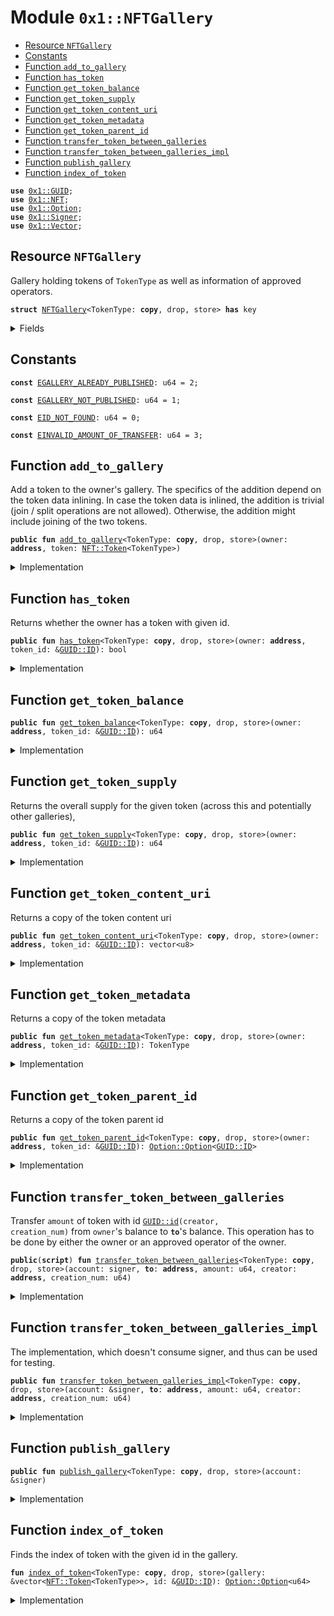 
<a name="0x1_NFTGallery"></a>

# Module `0x1::NFTGallery`



-  [Resource `NFTGallery`](#0x1_NFTGallery_NFTGallery)
-  [Constants](#@Constants_0)
-  [Function `add_to_gallery`](#0x1_NFTGallery_add_to_gallery)
-  [Function `has_token`](#0x1_NFTGallery_has_token)
-  [Function `get_token_balance`](#0x1_NFTGallery_get_token_balance)
-  [Function `get_token_supply`](#0x1_NFTGallery_get_token_supply)
-  [Function `get_token_content_uri`](#0x1_NFTGallery_get_token_content_uri)
-  [Function `get_token_metadata`](#0x1_NFTGallery_get_token_metadata)
-  [Function `get_token_parent_id`](#0x1_NFTGallery_get_token_parent_id)
-  [Function `transfer_token_between_galleries`](#0x1_NFTGallery_transfer_token_between_galleries)
-  [Function `transfer_token_between_galleries_impl`](#0x1_NFTGallery_transfer_token_between_galleries_impl)
-  [Function `publish_gallery`](#0x1_NFTGallery_publish_gallery)
-  [Function `index_of_token`](#0x1_NFTGallery_index_of_token)


<pre><code><b>use</b> <a href="../../../../../../../experimental/releases/artifacts/current/build/MoveStdlib/docs/GUID.md#0x1_GUID">0x1::GUID</a>;
<b>use</b> <a href="NFT.md#0x1_NFT">0x1::NFT</a>;
<b>use</b> <a href="../../../../../../../experimental/releases/artifacts/current/build/MoveStdlib/docs/Option.md#0x1_Option">0x1::Option</a>;
<b>use</b> <a href="../../../../../../../experimental/releases/artifacts/current/build/MoveStdlib/docs/Signer.md#0x1_Signer">0x1::Signer</a>;
<b>use</b> <a href="../../../../../../../experimental/releases/artifacts/current/build/MoveStdlib/docs/Vector.md#0x1_Vector">0x1::Vector</a>;
</code></pre>



<a name="0x1_NFTGallery_NFTGallery"></a>

## Resource `NFTGallery`

Gallery holding tokens of <code>TokenType</code> as well as information of approved operators.


<pre><code><b>struct</b> <a href="NFTGallery.md#0x1_NFTGallery">NFTGallery</a>&lt;TokenType: <b>copy</b>, drop, store&gt; <b>has</b> key
</code></pre>



<details>
<summary>Fields</summary>


<dl>
<dt>
<code>gallery: vector&lt;<a href="NFT.md#0x1_NFT_Token">NFT::Token</a>&lt;TokenType&gt;&gt;</code>
</dt>
<dd>

</dd>
</dl>


</details>

<a name="@Constants_0"></a>

## Constants


<a name="0x1_NFTGallery_EGALLERY_ALREADY_PUBLISHED"></a>



<pre><code><b>const</b> <a href="NFTGallery.md#0x1_NFTGallery_EGALLERY_ALREADY_PUBLISHED">EGALLERY_ALREADY_PUBLISHED</a>: u64 = 2;
</code></pre>



<a name="0x1_NFTGallery_EGALLERY_NOT_PUBLISHED"></a>



<pre><code><b>const</b> <a href="NFTGallery.md#0x1_NFTGallery_EGALLERY_NOT_PUBLISHED">EGALLERY_NOT_PUBLISHED</a>: u64 = 1;
</code></pre>



<a name="0x1_NFTGallery_EID_NOT_FOUND"></a>



<pre><code><b>const</b> <a href="NFTGallery.md#0x1_NFTGallery_EID_NOT_FOUND">EID_NOT_FOUND</a>: u64 = 0;
</code></pre>



<a name="0x1_NFTGallery_EINVALID_AMOUNT_OF_TRANSFER"></a>



<pre><code><b>const</b> <a href="NFTGallery.md#0x1_NFTGallery_EINVALID_AMOUNT_OF_TRANSFER">EINVALID_AMOUNT_OF_TRANSFER</a>: u64 = 3;
</code></pre>



<a name="0x1_NFTGallery_add_to_gallery"></a>

## Function `add_to_gallery`

Add a token to the owner's gallery.
The specifics of the addition depend on the token data inlining.
In case the token data is inlined, the addition is trivial (join / split operations are not allowed).
Otherwise, the addition might include joining of the two tokens.


<pre><code><b>public</b> <b>fun</b> <a href="NFTGallery.md#0x1_NFTGallery_add_to_gallery">add_to_gallery</a>&lt;TokenType: <b>copy</b>, drop, store&gt;(owner: <b>address</b>, token: <a href="NFT.md#0x1_NFT_Token">NFT::Token</a>&lt;TokenType&gt;)
</code></pre>



<details>
<summary>Implementation</summary>


<pre><code><b>public</b> <b>fun</b> <a href="NFTGallery.md#0x1_NFTGallery_add_to_gallery">add_to_gallery</a>&lt;TokenType: <b>copy</b> + store + drop&gt;(owner: <b>address</b>, token: Token&lt;TokenType&gt;)
<b>acquires</b> <a href="NFTGallery.md#0x1_NFTGallery">NFTGallery</a> {
    <b>assert</b>!(<b>exists</b>&lt;<a href="NFTGallery.md#0x1_NFTGallery">NFTGallery</a>&lt;TokenType&gt;&gt;(owner), <a href="NFTGallery.md#0x1_NFTGallery_EGALLERY_NOT_PUBLISHED">EGALLERY_NOT_PUBLISHED</a>);
    <b>let</b> gallery = &<b>mut</b> <b>borrow_global_mut</b>&lt;<a href="NFTGallery.md#0x1_NFTGallery">NFTGallery</a>&lt;TokenType&gt;&gt;(owner).gallery;
    <b>if</b> (!<a href="NFT.md#0x1_NFT_is_data_inlined">NFT::is_data_inlined</a>&lt;TokenType&gt;(&token)) {
        <b>let</b> index_opt = <a href="NFTGallery.md#0x1_NFTGallery_index_of_token">index_of_token</a>&lt;TokenType&gt;(gallery, &<a href="NFT.md#0x1_NFT_id">NFT::id</a>&lt;TokenType&gt;(&token));
        <b>if</b> (<a href="../../../../../../../experimental/releases/artifacts/current/build/MoveStdlib/docs/Option.md#0x1_Option_is_some">Option::is_some</a>(&index_opt)) {
            <b>let</b> prev_token_idx = <a href="../../../../../../../experimental/releases/artifacts/current/build/MoveStdlib/docs/Option.md#0x1_Option_extract">Option::extract</a>(&<b>mut</b> index_opt);
            // The gallery already <b>has</b> the given token: <b>update</b> its balance
            <a href="NFT.md#0x1_NFT_join">NFT::join</a>&lt;TokenType&gt;(<a href="../../../../../../../experimental/releases/artifacts/current/build/MoveStdlib/docs/Vector.md#0x1_Vector_borrow_mut">Vector::borrow_mut</a>(gallery, prev_token_idx), token);
            <b>return</b>
        }
    };
    <a href="../../../../../../../experimental/releases/artifacts/current/build/MoveStdlib/docs/Vector.md#0x1_Vector_push_back">Vector::push_back</a>(gallery, token)
}
</code></pre>



</details>

<a name="0x1_NFTGallery_has_token"></a>

## Function `has_token`

Returns whether the owner has a token with given id.


<pre><code><b>public</b> <b>fun</b> <a href="NFTGallery.md#0x1_NFTGallery_has_token">has_token</a>&lt;TokenType: <b>copy</b>, drop, store&gt;(owner: <b>address</b>, token_id: &<a href="../../../../../../../experimental/releases/artifacts/current/build/MoveStdlib/docs/GUID.md#0x1_GUID_ID">GUID::ID</a>): bool
</code></pre>



<details>
<summary>Implementation</summary>


<pre><code><b>public</b> <b>fun</b> <a href="NFTGallery.md#0x1_NFTGallery_has_token">has_token</a>&lt;TokenType: <b>copy</b> + store + drop&gt;(owner: <b>address</b>, token_id: &<a href="../../../../../../../experimental/releases/artifacts/current/build/MoveStdlib/docs/GUID.md#0x1_GUID_ID">GUID::ID</a>): bool <b>acquires</b> <a href="NFTGallery.md#0x1_NFTGallery">NFTGallery</a> {
    <a href="../../../../../../../experimental/releases/artifacts/current/build/MoveStdlib/docs/Option.md#0x1_Option_is_some">Option::is_some</a>(&<a href="NFTGallery.md#0x1_NFTGallery_index_of_token">index_of_token</a>(&<b>borrow_global</b>&lt;<a href="NFTGallery.md#0x1_NFTGallery">NFTGallery</a>&lt;TokenType&gt;&gt;(owner).gallery, token_id))
}
</code></pre>



</details>

<a name="0x1_NFTGallery_get_token_balance"></a>

## Function `get_token_balance`



<pre><code><b>public</b> <b>fun</b> <a href="NFTGallery.md#0x1_NFTGallery_get_token_balance">get_token_balance</a>&lt;TokenType: <b>copy</b>, drop, store&gt;(owner: <b>address</b>, token_id: &<a href="../../../../../../../experimental/releases/artifacts/current/build/MoveStdlib/docs/GUID.md#0x1_GUID_ID">GUID::ID</a>): u64
</code></pre>



<details>
<summary>Implementation</summary>


<pre><code><b>public</b> <b>fun</b> <a href="NFTGallery.md#0x1_NFTGallery_get_token_balance">get_token_balance</a>&lt;TokenType: <b>copy</b> + store + drop&gt;(owner: <b>address</b>, token_id: &<a href="../../../../../../../experimental/releases/artifacts/current/build/MoveStdlib/docs/GUID.md#0x1_GUID_ID">GUID::ID</a>
): u64 <b>acquires</b> <a href="NFTGallery.md#0x1_NFTGallery">NFTGallery</a> {
    <b>let</b> gallery = &<b>borrow_global</b>&lt;<a href="NFTGallery.md#0x1_NFTGallery">NFTGallery</a>&lt;TokenType&gt;&gt;(owner).gallery;
    <b>let</b> index_opt = <a href="NFTGallery.md#0x1_NFTGallery_index_of_token">index_of_token</a>&lt;TokenType&gt;(gallery, token_id);
    <b>if</b> (<a href="../../../../../../../experimental/releases/artifacts/current/build/MoveStdlib/docs/Option.md#0x1_Option_is_none">Option::is_none</a>(&index_opt)) {
        0
    } <b>else</b> {
        <b>let</b> token = <a href="../../../../../../../experimental/releases/artifacts/current/build/MoveStdlib/docs/Vector.md#0x1_Vector_borrow">Vector::borrow</a>(gallery, <a href="../../../../../../../experimental/releases/artifacts/current/build/MoveStdlib/docs/Option.md#0x1_Option_extract">Option::extract</a>(&<b>mut</b> index_opt));
        <a href="NFT.md#0x1_NFT_get_balance">NFT::get_balance</a>(token)
    }
}
</code></pre>



</details>

<a name="0x1_NFTGallery_get_token_supply"></a>

## Function `get_token_supply`

Returns the overall supply for the given token (across this and potentially other galleries),


<pre><code><b>public</b> <b>fun</b> <a href="NFTGallery.md#0x1_NFTGallery_get_token_supply">get_token_supply</a>&lt;TokenType: <b>copy</b>, drop, store&gt;(owner: <b>address</b>, token_id: &<a href="../../../../../../../experimental/releases/artifacts/current/build/MoveStdlib/docs/GUID.md#0x1_GUID_ID">GUID::ID</a>): u64
</code></pre>



<details>
<summary>Implementation</summary>


<pre><code><b>public</b> <b>fun</b> <a href="NFTGallery.md#0x1_NFTGallery_get_token_supply">get_token_supply</a>&lt;TokenType: <b>copy</b> + store + drop&gt;(owner: <b>address</b>, token_id: &<a href="../../../../../../../experimental/releases/artifacts/current/build/MoveStdlib/docs/GUID.md#0x1_GUID_ID">GUID::ID</a>): u64 <b>acquires</b> <a href="NFTGallery.md#0x1_NFTGallery">NFTGallery</a> {
    <b>let</b> gallery = &<b>borrow_global</b>&lt;<a href="NFTGallery.md#0x1_NFTGallery">NFTGallery</a>&lt;TokenType&gt;&gt;(owner).gallery;
    <b>let</b> index_opt = <a href="NFTGallery.md#0x1_NFTGallery_index_of_token">index_of_token</a>&lt;TokenType&gt;(gallery, token_id);
    <b>assert</b>!(<a href="../../../../../../../experimental/releases/artifacts/current/build/MoveStdlib/docs/Option.md#0x1_Option_is_some">Option::is_some</a>(&index_opt), <a href="NFTGallery.md#0x1_NFTGallery_EID_NOT_FOUND">EID_NOT_FOUND</a>);
    <b>let</b> token = <a href="../../../../../../../experimental/releases/artifacts/current/build/MoveStdlib/docs/Vector.md#0x1_Vector_borrow">Vector::borrow</a>(gallery, <a href="../../../../../../../experimental/releases/artifacts/current/build/MoveStdlib/docs/Option.md#0x1_Option_extract">Option::extract</a>(&<b>mut</b> index_opt));
    <a href="NFT.md#0x1_NFT_get_supply">NFT::get_supply</a>(token)
}
</code></pre>



</details>

<a name="0x1_NFTGallery_get_token_content_uri"></a>

## Function `get_token_content_uri`

Returns a copy of the token content uri


<pre><code><b>public</b> <b>fun</b> <a href="NFTGallery.md#0x1_NFTGallery_get_token_content_uri">get_token_content_uri</a>&lt;TokenType: <b>copy</b>, drop, store&gt;(owner: <b>address</b>, token_id: &<a href="../../../../../../../experimental/releases/artifacts/current/build/MoveStdlib/docs/GUID.md#0x1_GUID_ID">GUID::ID</a>): vector&lt;u8&gt;
</code></pre>



<details>
<summary>Implementation</summary>


<pre><code><b>public</b> <b>fun</b> <a href="NFTGallery.md#0x1_NFTGallery_get_token_content_uri">get_token_content_uri</a>&lt;TokenType: <b>copy</b> + store + drop&gt;(owner: <b>address</b>, token_id: &<a href="../../../../../../../experimental/releases/artifacts/current/build/MoveStdlib/docs/GUID.md#0x1_GUID_ID">GUID::ID</a>): vector&lt;u8&gt; <b>acquires</b> <a href="NFTGallery.md#0x1_NFTGallery">NFTGallery</a> {
    <b>let</b> gallery = &<b>borrow_global</b>&lt;<a href="NFTGallery.md#0x1_NFTGallery">NFTGallery</a>&lt;TokenType&gt;&gt;(owner).gallery;
    <b>let</b> index_opt = <a href="NFTGallery.md#0x1_NFTGallery_index_of_token">index_of_token</a>&lt;TokenType&gt;(gallery, token_id);
    <b>assert</b>!(<a href="../../../../../../../experimental/releases/artifacts/current/build/MoveStdlib/docs/Option.md#0x1_Option_is_some">Option::is_some</a>(&index_opt), <a href="NFTGallery.md#0x1_NFTGallery_EID_NOT_FOUND">EID_NOT_FOUND</a>);
    <b>let</b> token = <a href="../../../../../../../experimental/releases/artifacts/current/build/MoveStdlib/docs/Vector.md#0x1_Vector_borrow">Vector::borrow</a>(gallery, <a href="../../../../../../../experimental/releases/artifacts/current/build/MoveStdlib/docs/Option.md#0x1_Option_extract">Option::extract</a>(&<b>mut</b> index_opt));
    <a href="NFT.md#0x1_NFT_get_content_uri">NFT::get_content_uri</a>(token)
}
</code></pre>



</details>

<a name="0x1_NFTGallery_get_token_metadata"></a>

## Function `get_token_metadata`

Returns a copy of the token metadata


<pre><code><b>public</b> <b>fun</b> <a href="NFTGallery.md#0x1_NFTGallery_get_token_metadata">get_token_metadata</a>&lt;TokenType: <b>copy</b>, drop, store&gt;(owner: <b>address</b>, token_id: &<a href="../../../../../../../experimental/releases/artifacts/current/build/MoveStdlib/docs/GUID.md#0x1_GUID_ID">GUID::ID</a>): TokenType
</code></pre>



<details>
<summary>Implementation</summary>


<pre><code><b>public</b> <b>fun</b> <a href="NFTGallery.md#0x1_NFTGallery_get_token_metadata">get_token_metadata</a>&lt;TokenType: <b>copy</b> + store + drop&gt;(owner: <b>address</b>, token_id: &<a href="../../../../../../../experimental/releases/artifacts/current/build/MoveStdlib/docs/GUID.md#0x1_GUID_ID">GUID::ID</a>): TokenType <b>acquires</b> <a href="NFTGallery.md#0x1_NFTGallery">NFTGallery</a> {
    <b>let</b> gallery = &<b>borrow_global</b>&lt;<a href="NFTGallery.md#0x1_NFTGallery">NFTGallery</a>&lt;TokenType&gt;&gt;(owner).gallery;
    <b>let</b> index_opt = <a href="NFTGallery.md#0x1_NFTGallery_index_of_token">index_of_token</a>&lt;TokenType&gt;(gallery, token_id);
    <b>assert</b>!(<a href="../../../../../../../experimental/releases/artifacts/current/build/MoveStdlib/docs/Option.md#0x1_Option_is_some">Option::is_some</a>(&index_opt), <a href="NFTGallery.md#0x1_NFTGallery_EID_NOT_FOUND">EID_NOT_FOUND</a>);
    <b>let</b> token = <a href="../../../../../../../experimental/releases/artifacts/current/build/MoveStdlib/docs/Vector.md#0x1_Vector_borrow">Vector::borrow</a>(gallery, <a href="../../../../../../../experimental/releases/artifacts/current/build/MoveStdlib/docs/Option.md#0x1_Option_extract">Option::extract</a>(&<b>mut</b> index_opt));
    <a href="NFT.md#0x1_NFT_get_metadata">NFT::get_metadata</a>(token)
}
</code></pre>



</details>

<a name="0x1_NFTGallery_get_token_parent_id"></a>

## Function `get_token_parent_id`

Returns a copy of the token parent id


<pre><code><b>public</b> <b>fun</b> <a href="NFTGallery.md#0x1_NFTGallery_get_token_parent_id">get_token_parent_id</a>&lt;TokenType: <b>copy</b>, drop, store&gt;(owner: <b>address</b>, token_id: &<a href="../../../../../../../experimental/releases/artifacts/current/build/MoveStdlib/docs/GUID.md#0x1_GUID_ID">GUID::ID</a>): <a href="../../../../../../../experimental/releases/artifacts/current/build/MoveStdlib/docs/Option.md#0x1_Option_Option">Option::Option</a>&lt;<a href="../../../../../../../experimental/releases/artifacts/current/build/MoveStdlib/docs/GUID.md#0x1_GUID_ID">GUID::ID</a>&gt;
</code></pre>



<details>
<summary>Implementation</summary>


<pre><code><b>public</b> <b>fun</b> <a href="NFTGallery.md#0x1_NFTGallery_get_token_parent_id">get_token_parent_id</a>&lt;TokenType: <b>copy</b> + store + drop&gt;(owner: <b>address</b>, token_id: &<a href="../../../../../../../experimental/releases/artifacts/current/build/MoveStdlib/docs/GUID.md#0x1_GUID_ID">GUID::ID</a>): <a href="../../../../../../../experimental/releases/artifacts/current/build/MoveStdlib/docs/Option.md#0x1_Option">Option</a>&lt;<a href="../../../../../../../experimental/releases/artifacts/current/build/MoveStdlib/docs/GUID.md#0x1_GUID_ID">GUID::ID</a>&gt; <b>acquires</b> <a href="NFTGallery.md#0x1_NFTGallery">NFTGallery</a> {
    <b>let</b> gallery = &<b>borrow_global</b>&lt;<a href="NFTGallery.md#0x1_NFTGallery">NFTGallery</a>&lt;TokenType&gt;&gt;(owner).gallery;
    <b>let</b> index_opt = <a href="NFTGallery.md#0x1_NFTGallery_index_of_token">index_of_token</a>&lt;TokenType&gt;(gallery, token_id);
    <b>assert</b>!(<a href="../../../../../../../experimental/releases/artifacts/current/build/MoveStdlib/docs/Option.md#0x1_Option_is_some">Option::is_some</a>(&index_opt), <a href="NFTGallery.md#0x1_NFTGallery_EID_NOT_FOUND">EID_NOT_FOUND</a>);
    <b>let</b> token = <a href="../../../../../../../experimental/releases/artifacts/current/build/MoveStdlib/docs/Vector.md#0x1_Vector_borrow">Vector::borrow</a>(gallery, <a href="../../../../../../../experimental/releases/artifacts/current/build/MoveStdlib/docs/Option.md#0x1_Option_extract">Option::extract</a>(&<b>mut</b> index_opt));
    <a href="NFT.md#0x1_NFT_get_parent_id">NFT::get_parent_id</a>(token)
}
</code></pre>



</details>

<a name="0x1_NFTGallery_transfer_token_between_galleries"></a>

## Function `transfer_token_between_galleries`

Transfer <code>amount</code> of token with id <code><a href="../../../../../../../experimental/releases/artifacts/current/build/MoveStdlib/docs/GUID.md#0x1_GUID_id">GUID::id</a>(creator, creation_num)</code> from <code>owner</code>'s
balance to <code><b>to</b></code>'s balance. This operation has to be done by either the owner or an
approved operator of the owner.


<pre><code><b>public</b>(<b>script</b>) <b>fun</b> <a href="NFTGallery.md#0x1_NFTGallery_transfer_token_between_galleries">transfer_token_between_galleries</a>&lt;TokenType: <b>copy</b>, drop, store&gt;(account: signer, <b>to</b>: <b>address</b>, amount: u64, creator: <b>address</b>, creation_num: u64)
</code></pre>



<details>
<summary>Implementation</summary>


<pre><code><b>public</b>(<b>script</b>) <b>fun</b> <a href="NFTGallery.md#0x1_NFTGallery_transfer_token_between_galleries">transfer_token_between_galleries</a>&lt;TokenType: <b>copy</b> + store + drop&gt;(
    account: signer,
    <b>to</b>: <b>address</b>,
    amount: u64,
    creator: <b>address</b>,
    creation_num: u64
) <b>acquires</b> <a href="NFTGallery.md#0x1_NFTGallery">NFTGallery</a> {
    <a href="NFTGallery.md#0x1_NFTGallery_transfer_token_between_galleries_impl">transfer_token_between_galleries_impl</a>&lt;TokenType&gt;(&account, <b>to</b>, amount, creator, creation_num)
}
</code></pre>



</details>

<a name="0x1_NFTGallery_transfer_token_between_galleries_impl"></a>

## Function `transfer_token_between_galleries_impl`

The implementation, which doesn't consume signer, and thus can be used for testing.


<pre><code><b>public</b> <b>fun</b> <a href="NFTGallery.md#0x1_NFTGallery_transfer_token_between_galleries_impl">transfer_token_between_galleries_impl</a>&lt;TokenType: <b>copy</b>, drop, store&gt;(account: &signer, <b>to</b>: <b>address</b>, amount: u64, creator: <b>address</b>, creation_num: u64)
</code></pre>



<details>
<summary>Implementation</summary>


<pre><code><b>public</b> <b>fun</b> <a href="NFTGallery.md#0x1_NFTGallery_transfer_token_between_galleries_impl">transfer_token_between_galleries_impl</a>&lt;TokenType: <b>copy</b> + store + drop&gt;(
    account: &signer,
    <b>to</b>: <b>address</b>,
    amount: u64,
    creator: <b>address</b>,
    creation_num: u64
) <b>acquires</b> <a href="NFTGallery.md#0x1_NFTGallery">NFTGallery</a> {
    <b>let</b> owner = <a href="../../../../../../../experimental/releases/artifacts/current/build/MoveStdlib/docs/Signer.md#0x1_Signer_address_of">Signer::address_of</a>(account);
    <b>assert</b>!(amount &gt; 0, <a href="NFTGallery.md#0x1_NFTGallery_EINVALID_AMOUNT_OF_TRANSFER">EINVALID_AMOUNT_OF_TRANSFER</a>);
    <b>let</b> gallery = &<b>mut</b> <b>borrow_global_mut</b>&lt;<a href="NFTGallery.md#0x1_NFTGallery">NFTGallery</a>&lt;TokenType&gt;&gt;(owner).gallery;
    <b>let</b> id = <a href="../../../../../../../experimental/releases/artifacts/current/build/MoveStdlib/docs/GUID.md#0x1_GUID_create_id">GUID::create_id</a>(creator, creation_num);

    <b>let</b> index_opt = <a href="NFTGallery.md#0x1_NFTGallery_index_of_token">index_of_token</a>&lt;TokenType&gt;(gallery, &id);
    <b>assert</b>!(<a href="../../../../../../../experimental/releases/artifacts/current/build/MoveStdlib/docs/Option.md#0x1_Option_is_some">Option::is_some</a>(&index_opt), <a href="NFTGallery.md#0x1_NFTGallery_EID_NOT_FOUND">EID_NOT_FOUND</a>);
    <b>let</b> from_token_idx = <a href="../../../../../../../experimental/releases/artifacts/current/build/MoveStdlib/docs/Option.md#0x1_Option_extract">Option::extract</a>(&<b>mut</b> index_opt);

    <b>if</b> (<a href="NFT.md#0x1_NFT_is_data_inlined">NFT::is_data_inlined</a>(<a href="../../../../../../../experimental/releases/artifacts/current/build/MoveStdlib/docs/Vector.md#0x1_Vector_borrow">Vector::borrow</a>(gallery, from_token_idx)) ||
            <a href="NFT.md#0x1_NFT_get_balance">NFT::get_balance</a>(<a href="../../../../../../../experimental/releases/artifacts/current/build/MoveStdlib/docs/Vector.md#0x1_Vector_borrow">Vector::borrow</a>(gallery, from_token_idx)) == amount) {
        // Move the token from one gallery <b>to</b> another
        <b>let</b> token = <a href="../../../../../../../experimental/releases/artifacts/current/build/MoveStdlib/docs/Vector.md#0x1_Vector_remove">Vector::remove</a>(gallery, from_token_idx);
        <a href="NFTGallery.md#0x1_NFTGallery_add_to_gallery">add_to_gallery</a>&lt;TokenType&gt;(<b>to</b>, token)
    } <b>else</b> {
        // Split the original token and add the splitted part <b>to</b> another gallery
        <b>let</b> split_out_token = <a href="NFT.md#0x1_NFT_split_out">NFT::split_out</a>(<a href="../../../../../../../experimental/releases/artifacts/current/build/MoveStdlib/docs/Vector.md#0x1_Vector_borrow_mut">Vector::borrow_mut</a>(gallery, from_token_idx), amount);
        <a href="NFTGallery.md#0x1_NFTGallery_add_to_gallery">add_to_gallery</a>&lt;TokenType&gt;(<b>to</b>, split_out_token)
    };
    // Emit transfer event
    <a href="NFT.md#0x1_NFT_emit_transfer_event">NFT::emit_transfer_event</a>(
        &id,
        account,
        <b>to</b>,
        amount,
    )
}
</code></pre>



</details>

<a name="0x1_NFTGallery_publish_gallery"></a>

## Function `publish_gallery`



<pre><code><b>public</b> <b>fun</b> <a href="NFTGallery.md#0x1_NFTGallery_publish_gallery">publish_gallery</a>&lt;TokenType: <b>copy</b>, drop, store&gt;(account: &signer)
</code></pre>



<details>
<summary>Implementation</summary>


<pre><code><b>public</b> <b>fun</b> <a href="NFTGallery.md#0x1_NFTGallery_publish_gallery">publish_gallery</a>&lt;TokenType: <b>copy</b> + store + drop&gt;(account: &signer) {
    <b>assert</b>!(!<b>exists</b>&lt;<a href="NFTGallery.md#0x1_NFTGallery">NFTGallery</a>&lt;TokenType&gt;&gt;(<a href="../../../../../../../experimental/releases/artifacts/current/build/MoveStdlib/docs/Signer.md#0x1_Signer_address_of">Signer::address_of</a>(account)), <a href="NFTGallery.md#0x1_NFTGallery_EGALLERY_ALREADY_PUBLISHED">EGALLERY_ALREADY_PUBLISHED</a>);
    <b>move_to</b>(account, <a href="NFTGallery.md#0x1_NFTGallery">NFTGallery</a>&lt;TokenType&gt; { gallery: <a href="../../../../../../../experimental/releases/artifacts/current/build/MoveStdlib/docs/Vector.md#0x1_Vector_empty">Vector::empty</a>() });
}
</code></pre>



</details>

<a name="0x1_NFTGallery_index_of_token"></a>

## Function `index_of_token`

Finds the index of token with the given id in the gallery.


<pre><code><b>fun</b> <a href="NFTGallery.md#0x1_NFTGallery_index_of_token">index_of_token</a>&lt;TokenType: <b>copy</b>, drop, store&gt;(gallery: &vector&lt;<a href="NFT.md#0x1_NFT_Token">NFT::Token</a>&lt;TokenType&gt;&gt;, id: &<a href="../../../../../../../experimental/releases/artifacts/current/build/MoveStdlib/docs/GUID.md#0x1_GUID_ID">GUID::ID</a>): <a href="../../../../../../../experimental/releases/artifacts/current/build/MoveStdlib/docs/Option.md#0x1_Option_Option">Option::Option</a>&lt;u64&gt;
</code></pre>



<details>
<summary>Implementation</summary>


<pre><code><b>fun</b> <a href="NFTGallery.md#0x1_NFTGallery_index_of_token">index_of_token</a>&lt;TokenType: <b>copy</b> + store + drop&gt;(gallery: &vector&lt;Token&lt;TokenType&gt;&gt;, id: &<a href="../../../../../../../experimental/releases/artifacts/current/build/MoveStdlib/docs/GUID.md#0x1_GUID_ID">GUID::ID</a>): <a href="../../../../../../../experimental/releases/artifacts/current/build/MoveStdlib/docs/Option.md#0x1_Option">Option</a>&lt;u64&gt; {
    <b>let</b> i = 0;
    <b>let</b> len = <a href="../../../../../../../experimental/releases/artifacts/current/build/MoveStdlib/docs/Vector.md#0x1_Vector_length">Vector::length</a>(gallery);
    <b>while</b> (i &lt; len) {
        <b>if</b> (<a href="NFT.md#0x1_NFT_id">NFT::id</a>&lt;TokenType&gt;(<a href="../../../../../../../experimental/releases/artifacts/current/build/MoveStdlib/docs/Vector.md#0x1_Vector_borrow">Vector::borrow</a>(gallery, i)) == *id) {
            <b>return</b> <a href="../../../../../../../experimental/releases/artifacts/current/build/MoveStdlib/docs/Option.md#0x1_Option_some">Option::some</a>(i)
        };
        i = i + 1;
    };
    <a href="../../../../../../../experimental/releases/artifacts/current/build/MoveStdlib/docs/Option.md#0x1_Option_none">Option::none</a>()
}
</code></pre>



</details>

